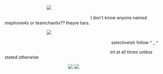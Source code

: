 ⠀  ⠀⠀   ⠀⠀  ⠀⠀  ⠀⠀ ⠀⠀ ![](https://i.postimg.cc/9MtPLbYw/IMG-4448.gif)

 ⠀⠀  ⠀⠀   ⠀⠀  ⠀⠀  ⠀⠀ ⠀⠀⠀  ⠀⠀   ⠀⠀  ⠀⠀  ⠀⠀ ⠀⠀  I don't know anyone named mephone4s or teamchaotix?? theyre liars.

⠀  ⠀⠀   ⠀⠀  ⠀⠀  ⠀⠀ ⠀⠀ ![](https://i.postimg.cc/QdnGJVVq/Untitled1135-20250122043125.png)

 ⠀⠀  ⠀⠀  ⠀  ⠀⠀   ⠀⠀ ⠀  ⠀⠀   ⠀⠀  ⠀⠀  ⠀⠀ ⠀⠀  ⠀⠀  ⠀⠀ ⠀⠀ ⠀⠀ selectiveish follow ^ _ ^ 

 ⠀⠀  ⠀⠀  ⠀⠀⠀  ⠀⠀   ⠀⠀  ⠀⠀  ⠀⠀   ⠀⠀  ⠀⠀  ⠀⠀ ⠀⠀ ⠀  ⠀⠀ ⠀⠀  int at all times unless stated otherwise

 ⠀⠀  ⠀⠀⠀  ⠀⠀   ⠀⠀  ⠀⠀  ⠀⠀ ⠀⠀   ⠀⠀ ![](https://i.postimg.cc/wBgSWfhD/IMG-4446.png) ![](https://i.postimg.cc/q7wWWsLS/IMG-4447.gif)
